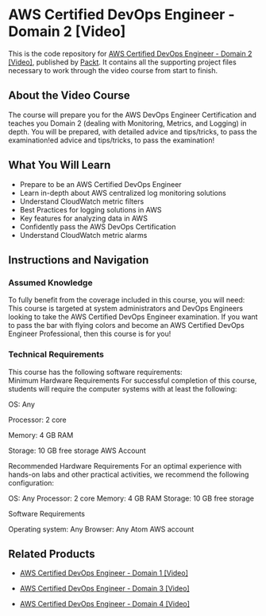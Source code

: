 # AWS Certified DevOps Engineer - Domain 2 [Video]
This is the code repository for [AWS Certified DevOps Engineer - Domain 2 [Video]](https://www.packtpub.com/virtualization-and-cloud/aws-certified-devops-engineer-domain-2-video?utm_source=github&utm_medium=repository&utm_campaign=9781789136104), published by [Packt](https://www.packtpub.com/?utm_source=github). It contains all the supporting project files necessary to work through the video course from start to finish.
## About the Video Course
The course will prepare you for the AWS DevOps Engineer Certification and teaches you Domain 2 (dealing with Monitoring, Metrics, and Logging) in depth. You will be prepared, with detailed advice and tips/tricks, to pass the examination!ed advice and tips/tricks, to pass the examination!

<H2>What You Will Learn</H2>
<DIV class=book-info-will-learn-text>
<UL>
<LI>Prepare to be an AWS Certified DevOps Engineer 
<LI>Learn in-depth about AWS centralized log monitoring solutions 
<LI>Understand CloudWatch metric filters 
<LI>Best Practices for logging solutions in AWS 
<LI>Key features for analyzing data in AWS 
<LI>Confidently pass the AWS DevOps Certification 
<LI>Understand CloudWatch metric alarms </LI></UL></DIV>

## Instructions and Navigation
### Assumed Knowledge
To fully benefit from the coverage included in this course, you will need:<br/>
This course is targeted at system administrators and DevOps Engineers looking to take the AWS Certified DevOps Engineer examination. If you want to pass the bar with flying colors and become an AWS Certified DevOps Engineer Professional, then this course is for you!
### Technical Requirements
This course has the following software requirements:<br/>
Minimum Hardware Requirements
For successful completion of this course, students will require the computer systems with at least the following:


OS: Any



Processor: 2 core



Memory:    4 GB RAM



Storage:     10 GB free storage
AWS Account


Recommended Hardware Requirements
For an optimal experience with hands-on labs and other practical activities, we recommend the following configuration:

OS: Any
Processor: 2 core
Memory:    4 GB RAM
Storage:     10 GB free storage

Software Requirements

Operating system: Any
Browser:  Any
Atom
AWS account

## Related Products
* [AWS Certified DevOps Engineer - Domain 1 [Video]](https://www.packtpub.com/virtualization-and-cloud/aws-certified-devops-engineer-domain-1-video?utm_source=github&utm_medium=repository&utm_campaign=9781789133080)

* [AWS Certified DevOps Engineer - Domain 3 [Video]](https://www.packtpub.com/virtualization-and-cloud/aws-certified-devops-engineer-domain-3-video-0?utm_source=github&utm_medium=repository&utm_campaign=9781789340396)

* [AWS Certified DevOps Engineer - Domain 4 [Video]](https://www.packtpub.com/virtualization-and-cloud/aws-certified-devops-engineer-domain-4-video?utm_source=github&utm_medium=repository&utm_campaign=9781789343564)

